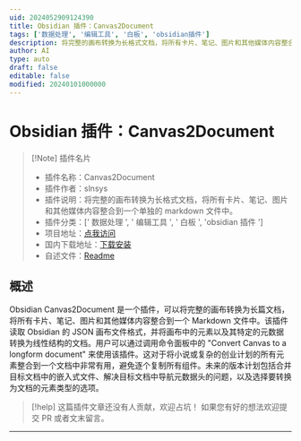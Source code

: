 ```yaml
---
uid: 2024052909124390
title: Obsidian 插件：Canvas2Document
tags: ['数据处理', '编辑工具', '白板', 'obsidian插件']
description: 将完整的画布转换为长格式文档，将所有卡片、笔记、图片和其他媒体内容整合到一个单独的 markdown 文件中。
author: AI
type: auto
draft: false
editable: false
modified: 20240101000000
---
```


# Obsidian 插件：Canvas2Document

> [!Note] 插件名片
> - 插件名称：Canvas2Document
> - 插件作者：slnsys
> - 插件说明：将完整的画布转换为长格式文档，将所有卡片、笔记、图片和其他媒体内容整合到一个单独的 markdown 文件中。
> - 插件分类：[' 数据处理 ', ' 编辑工具 ', ' 白板 ', 'obsidian 插件 ']
> - 项目地址：[点我访问](https://github.com/slnsys/obsidian-canvas2document)
> - 国内下载地址：[下载安装](https://pkmer.cn/products/plugin/pluginMarket/?canvas2document)
> - 自述文件：[Readme](https://ghproxy.net/https://raw.githubusercontent.com/slnsys/obsidian-canvas2document/main/README.md)

## 概述

Obsidian Canvas2Document 是一个插件，可以将完整的画布转换为长篇文档，将所有卡片、笔记、图片和其他媒体内容整合到一个 Markdown 文件中。该插件读取 Obsidian 的 JSON 画布文件格式，并将画布中的元素以及其特定的元数据转换为线性结构的文档。用户可以通过调用命令面板中的 "Convert Canvas to a longform document" 来使用该插件。这对于将小说或复杂的创业计划的所有元素整合到一个文档中非常有用，避免逐个复制所有组件。未来的版本计划包括合并目标文档中的嵌入式文件、解决目标文档中导航元数据头的问题，以及选择要转换为文档的元素类型的选项。

> [!help]
> 这篇插件文章还没有人贡献，欢迎占坑！
> 如果您有好的想法欢迎提交 PR 或者文末留言。

---



